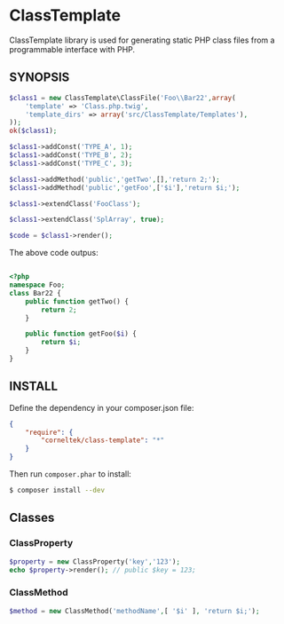 ClassTemplate
============================

ClassTemplate library is used for generating static PHP class files from a programmable interface with PHP.

SYNOPSIS
-------------

```php
$class1 = new ClassTemplate\ClassFile('Foo\\Bar22',array(
    'template' => 'Class.php.twig',
    'template_dirs' => array('src/ClassTemplate/Templates'),
));
ok($class1);

$class1->addConst('TYPE_A', 1);
$class1->addConst('TYPE_B', 2);
$class1->addConst('TYPE_C', 3);

$class1->addMethod('public','getTwo',[],'return 2;');
$class1->addMethod('public','getFoo',['$i'],'return $i;');

$class1->extendClass('FooClass');

$class1->extendClass('SplArray', true);

$code = $class1->render();
```

The above code outpus:

```php

<?php
namespace Foo;
class Bar22 {
    public function getTwo() {
        return 2;
    }

    public function getFoo($i) {
        return $i;
    }
}
```


INSTALL
------------------


Define the dependency in your composer.json file:

```json
{
    "require": {
        "corneltek/class-template": "*"
    }
}
```

Then run `composer.phar` to install:

```sh
$ composer install --dev
```


Classes
----------------------

### ClassProperty

```php
$property = new ClassProperty('key','123');
echo $property->render(); // public $key = 123;
```

### ClassMethod

```php
$method = new ClassMethod('methodName',[ '$i' ], 'return $i;');
```





